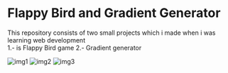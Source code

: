 # Flappy Bird and Gradient Generator
 This repository consists of two small projects which i made when i was learning web development   
 1.- is Flappy Bird game 
 2.- Gradient generator 

<img src="https://user-images.githubusercontent.com/120029543/206898485-2787944d-84bc-4141-af9e-9f629d0a1acc.PNG" alt="img1">
<img src="https://user-images.githubusercontent.com/120029543/206898488-5d01bbcb-5f39-4bde-aea3-577c08f3302f.PNG" alt="img2">
<img src="https://user-images.githubusercontent.com/120029543/206898490-4dae5630-b81d-495c-9552-f3839c9a29a0.PNG" alt="img3">
